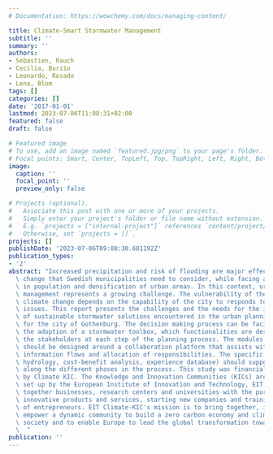```yaml
---
# Documentation: https://wowchemy.com/docs/managing-content/

title: Climate-Smart Stormwater Management
subtitle: ''
summary: ''
authors:
- Sebastien, Rauch
- Cecilia, Burzio
- Leonardo, Rosado
- Lena, Blom
tags: []
categories: []
date: '2017-01-01'
lastmod: 2023-07-06T11:08:31+02:00
featured: false
draft: false

# Featured image
# To use, add an image named `featured.jpg/png` to your page's folder.
# Focal points: Smart, Center, TopLeft, Top, TopRight, Left, Right, BottomLeft, Bottom, BottomRight.
image:
  caption: ''
  focal_point: ''
  preview_only: false

# Projects (optional).
#   Associate this post with one or more of your projects.
#   Simply enter your project's folder or file name without extension.
#   E.g. `projects = ["internal-project"]` references `content/project/deep-learning/index.md`.
#   Otherwise, set `projects = []`.
projects: []
publishDate: '2023-07-06T09:08:30.681192Z'
publication_types:
- '2'
abstract: "Increased precipitation and risk of flooding are major effects due to climate\
  \ change that Swedish municipalities need to consider, while facing an ongoing growth\
  \ in population and densification of urban areas. In this context, urban stormwater\
  \ management represents a growing challenge. The vulnerability of the society towards\
  \ climate change depends on the capability of the city to responds to environmental\
  \ issues. This report presents the challenges and the needs for the implementation\
  \ of sustainable stormwater solutions encountered in the urban planning process\
  \ for the city of Gothenburg. The decision making process can be facilitated by\
  \ the adoption of a stormwater toolbox, which functionalities are designed to support\
  \ the stakeholders at each step of the planning process. The modules of the toolbox\
  \ should be designed around a collaboration platform that assists with transparent\
  \ information flows and allocation of responsibilities. The specific modules (e.g.\
  \ hydrology, cost-benefit analysis, experience database) should support the needs\
  \ along the different phases in the process. This study was financially supported\
  \ by Climate KIC. The Knowledge and Innovation Communities (KICs) are partnerships\
  \ set up by the European Institute of Innovation and Technology, EIT, that bring\
  \ together businesses, research centers and universities with the purpose of developing\
  \ innovative products and services, starting new companies and training a new generation\
  \ of entrepreneurs. EIT Climate-KIC's mission is to bring together, inspire and\
  \ empower a dynamic community to build a zero carbon economy and climate resilient\
  \ society and to enable Europe to lead the global transformation towards sustainability.\
  \  "
publication: ''
---
```

